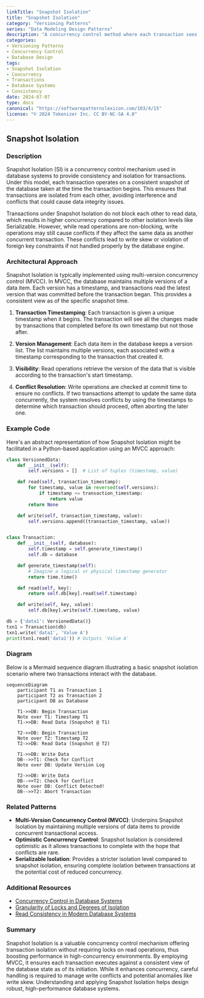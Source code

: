 ```yaml
---
linkTitle: "Snapshot Isolation"
title: "Snapshot Isolation"
category: "Versioning Patterns"
series: "Data Modeling Design Patterns"
description: "A concurrency control method where each transaction sees a consistent snapshot of the database at a point in time."
categories:
- Versioning Patterns
- Concurrency Control
- Database Design
tags:
- Snapshot Isolation
- Concurrency
- Transactions
- Database Systems
- Consistency
date: 2024-07-07
type: docs
canonical: "https://softwarepatternslexicon.com/103/4/15"
license: "© 2024 Tokenizer Inc. CC BY-NC-SA 4.0"
---
```


## Snapshot Isolation

### Description

Snapshot Isolation (SI) is a concurrency control mechanism used in database systems to provide consistency and isolation for transactions. Under this model, each transaction operates on a consistent snapshot of the database taken at the time the transaction begins. This ensures that transactions are isolated from each other, avoiding interference and conflicts that could cause data integrity issues.

Transactions under Snapshot Isolation do not block each other to read data, which results in higher concurrency compared to other isolation levels like Serializable. However, while read operations are non-blocking, write operations may still cause conflicts if they affect the same data as another concurrent transaction. These conflicts lead to write skew or violation of foreign key constraints if not handled properly by the database engine.

### Architectural Approach

Snapshot Isolation is typically implemented using multi-version concurrency control (MVCC). In MVCC, the database maintains multiple versions of a data item. Each version has a timestamp, and transactions read the latest version that was committed before the transaction began. This provides a consistent view as of the specific snapshot time.

1. **Transaction Timestamping**: Each transaction is given a unique timestamp when it begins. The transaction will see all the changes made by transactions that completed before its own timestamp but not those after.

2. **Version Management**: Each data item in the database keeps a version list. The list maintains multiple versions, each associated with a timestamp corresponding to the transaction that created it.

3. **Visibility**: Read operations retrieve the version of the data that is visible according to the transaction's start timestamp.

4. **Conflict Resolution**: Write operations are checked at commit time to ensure no conflicts. If two transactions attempt to update the same data concurrently, the system resolves conflicts by using the timestamps to determine which transaction should proceed, often aborting the later one.

### Example Code

Here's an abstract representation of how Snapshot Isolation might be facilitated in a Python-based application using an MVCC approach:

```python
class VersionedData:
    def __init__(self):
        self.versions = []  # List of tuples (timestamp, value)

    def read(self, transaction_timestamp):
        for timestamp, value in reversed(self.versions):
            if timestamp <= transaction_timestamp:
                return value
        return None

    def write(self, transaction_timestamp, value):
        self.versions.append((transaction_timestamp, value))


class Transaction:
    def __init__(self, database):
        self.timestamp = self.generate_timestamp()
        self.db = database

    def generate_timestamp(self):
        # Imagine a logical or physical timestamp generator
        return time.time()

    def read(self, key):
        return self.db[key].read(self.timestamp)

    def write(self, key, value):
        self.db[key].write(self.timestamp, value)

db = {'data1': VersionedData()}
txn1 = Transaction(db)
txn1.write('data1', 'Value A')
print(txn1.read('data1')) # Outputs 'Value A'
```

### Diagram

Below is a Mermaid sequence diagram illustrating a basic snapshot isolation scenario where two transactions interact with the database.

```mermaid
sequenceDiagram
    participant T1 as Transaction 1
    participant T2 as Transaction 2
    participant DB as Database
    
    T1->>DB: Begin Transaction
    Note over T1: Timestamp T1
    T1->>DB: Read Data (Snapshot @ T1)
    
    T2->>DB: Begin Transaction
    Note over T2: Timestamp T2
    T2->>DB: Read Data (Snapshot @ T2)
    
    T1->>DB: Write Data
    DB-->>T1: Check for Conflict
    Note over DB: Update Version Log
    
    T2->>DB: Write Data
    DB-->>T2: Check for Conflict
    Note over DB: Conflict Detected!
    DB-->>T2: Abort Transaction
```

### Related Patterns

- **Multi-Version Concurrency Control (MVCC)**: Underpins Snapshot Isolation by maintaining multiple versions of data items to provide concurrent transactional access.
- **Optimistic Concurrency Control**: Snapshot Isolation is considered optimistic as it allows transactions to complete with the hope that conflicts are rare.
- **Serializable Isolation**: Provides a stricter isolation level compared to snapshot isolation, ensuring complete isolation between transactions at the potential cost of reduced concurrency.

### Additional Resources

- [Concurrency Control in Database Systems](https://en.wikipedia.org/wiki/Concurrency_control)
- [Granularity of Locks and Degrees of Isolation](https://dl.acm.org/doi/10.1145/602259.602261)
- [Read Consistency in Modern Database Systems](https://www.usenix.org/system/files/conference/atc18/atc18-goodman.pdf)

### Summary

Snapshot Isolation is a valuable concurrency control mechanism offering transaction isolation without requiring locks on read operations, thus boosting performance in high-concurrency environments. By employing MVCC, it ensures each transaction executes against a consistent view of the database state as of its initiation. While it enhances concurrency, careful handling is required to manage write conflicts and potential anomalies like write skew. Understanding and applying Snapshot Isolation helps design robust, high-performance database systems.
